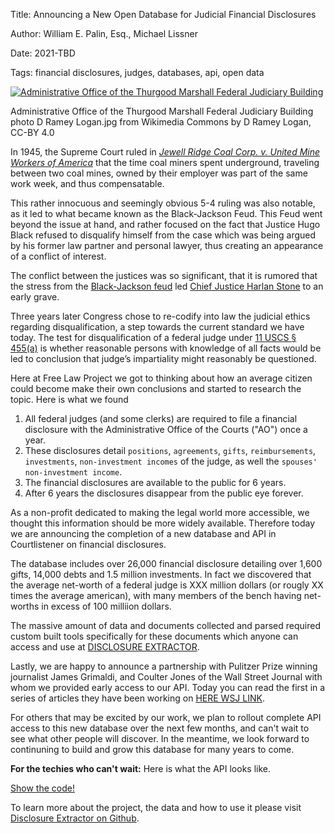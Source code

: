 Title: Announcing a New Open Database for Judicial Financial Disclosures

Author: William E. Palin, Esq., Michael Lissner

Date: 2021-TBD

Tags: financial disclosures, judges, databases, api, open data

<div class="left-image">
   <a href="https://github.com/freelawproject/courts-db">
       <img src="{static}/images/Thurgood_Marshall_Federal_Judiciary_Building_photo_D_Ramey_Logan.jpg"
            alt="Administrative Office of the Thurgood Marshall Federal Judiciary Building"
            title="Administrative Office of the Thurgood Marshall Federal Judiciary Building"
            class="img-responsive border">
   </a>
   <p class="caption">Administrative Office of the Thurgood Marshall Federal Judiciary Building photo D Ramey Logan.jpg from Wikimedia Commons by D Ramey Logan, CC-BY 4.0</p>
</div>
<div class="clearfix"></div>

In 1945, the Supreme Court ruled in [_Jewell Ridge Coal Corp. v. United Mine Workers of America_](https://en.wikipedia.org/wiki/Jewell_Ridge_Coal_Corp._v._United_Mine_Workers_of_America) that the time coal miners spent underground, traveling between two coal mines, owned by their employer was part of the same work week, and thus compensatable.

This rather innocuous and seemingly obvious 5-4 ruling was also notable, as it led to what became known as the Black-Jackson Feud. This Feud went beyond the issue at hand, and rather focused on the fact that Justice Hugo Black refused to disqualify himself from the case which was being argued by his former law partner and personal lawyer, thus creating an appearance of a conflict of interest.

The conflict between the justices was so significant, that it is rumored that the stress from the [Black-Jackson feud](https://en.wikipedia.org/wiki/Jewell_Ridge_Coal_Corp._v._United_Mine_Workers_of_America#Black–Jackson_feud) led [Chief Justice Harlan Stone](https://en.wikipedia.org/wiki/Harlan_F._Stone) to an early grave.

Three years later Congress chose to re-codify into law the judicial ethics regarding disqualification, a step towards the current standard we have today. The test for disqualification of a federal judge under [11 USCS § 455(a)](https://www.law.cornell.edu/uscode/text/28/455) is whether reasonable persons with knowledge of all facts would be led to conclusion that judge’s impartiality might reasonably be questioned.

Here at Free Law Project we got to thinking about how an average citizen could become make their own conclusions and started to research the topic. Here is what we found

1. All federal judges (and some clerks) are required to file a financial disclosure with the Administrative Office of the Courts ("AO") once a year.
2. These disclosures detail `positions`, `agreements`, `gifts`, `reimbursements`, `investments`, `non-investment incomes` of the judge, as well  the `spouses' non-investment income`.
3. The financial disclosures are available to the public for 6 years.
4. After 6 years the disclosures disappear from the public eye forever.

As a non-profit dedicated to making the legal world more accessible, we thought this information should be more widely available. Therefore today we are announcing the completion of a new database and API in Courtlistener on financial disclosures.  

The database includes over 26,000 financial disclosure detailing over 1,600 gifts, 14,000 debts and 1.5 million investments.  In fact we discovered that the average net-worth of a federal judge is XXX million dollars (or rougly XX times the average american), with many members of the bench having net-worths in excess of 100 milliion dollars.

The massive amount of data and documents collected and parsed required custom built tools specifically for these documents which anyone can access and use at [DISCLOSURE EXTRACTOR]().  

Lastly, we are happy to announce a partnership with Pulitzer Prize winning journalist James Grimaldi, and Coulter Jones of the Wall Street Journal with whom we provided early access to our API.  Today you can read the first in a series of articles they have been working on [HERE WSJ LINK]().

For others that may be excited by our work, we plan to rollout complete API access to this new database over the next few months, and can't wait to see what other people will discover.  In the meantime, we look forward to continuning to build and grow this database for many years to come. 

<div class="alert bg-warning">
   <p><i class="fa fa-bug"></i> <strong>For the techies who can't wait:</strong> Here is what the API looks like.
   </p>
   <p><a data-toggle="collapse" href="#collapse" role="button" aria-expanded="false" aria-controls="collapseExample" class="btn btn-primary btn-xs">Show the code! <i class="fa fa-angle-double-down"></i></a>
   </p>
   <div class="collapse" id="collapse">
       <!-- Generated by doing ```javascript``` and copy/pasting -->
     
   </div>
</div>

To learn more about the project, the data and how to use it please visit [Disclosure Extractor on Github][disclosure-extractor].

[disclosure-extractor]: https://github.com/freelawproject/disclosure-extractor
[pypi]: https://pypi.org/project/disclosure-extractor/
[11 USCS § 455(a)]: https://www.law.cornell.edu/uscode/text/28/455

